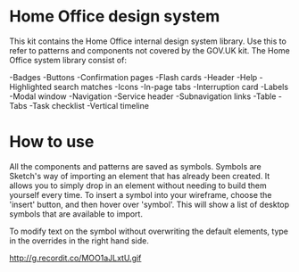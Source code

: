 # Home Office design system

This kit contains the Home Office internal design system library.
Use this to refer to patterns and components not covered by the GOV.UK kit.
The Home Office system library consist of:

-Badges
-Buttons
-Confirmation pages
-Flash cards
-Header
-Help
-Highlighted search matches
-Icons
-In-page tabs
-Interruption card
-Labels
-Modal window
-Navigation
-Service header
-Subnavigation links
-Table
-Tabs
-Task checklist
-Vertical timeline

# How to use

All the components and patterns are saved as symbols. Symbols are Sketch's way of importing an element that has already been created. It allows you to simply drop in an element without needing to build them yourself every time. To insert a symbol into your wireframe, choose the 'insert' button, and then hover over 'symbol'. This will show a list of desktop symbols that are available to import.

To modify text on the symbol without overwriting the default elements, type in the overrides in the right hand side.

http://g.recordit.co/MOO1aJLxtU.gif
